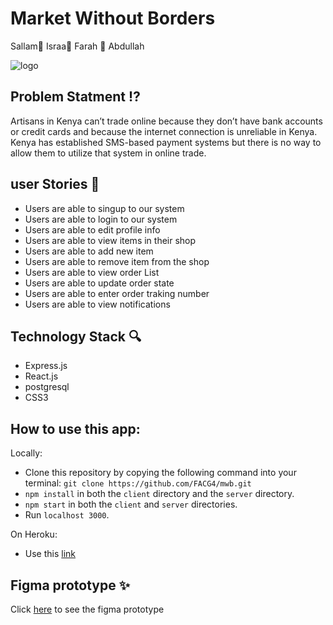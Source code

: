 # Market Without Borders
Sallam:stars: Israa:stars: Farah :stars: Abdullah
<br/>

  ![logo](https://www.marketwithoutborders.co.uk/wp-content/uploads/2018/07/logo-name-e1531999999611.jpg)

## Problem Statment :interrobang:
Artisans in Kenya can’t trade online because they don’t have bank accounts or credit cards and because the internet connection is unreliable in Kenya. Kenya has established SMS-based payment systems but there is no way to allow them to utilize that system in online trade.
## user Stories :pencil:

- Users are able to singup to our system
- Users are able to login to our system
- Users are able to edit profile info
- Users are able to view items in their shop
- Users are able to add new item
- Users are able to remove item from the shop
- Users are able to view order List
- Users are able to update order state
- Users are able to enter order traking number
- Users are able to view notifications  

## Technology Stack :mag:

- Express.js
- React.js
- postgresql
- CSS3

## How to use this app:
Locally:
- Clone this repository by copying the following command into your terminal: ```git clone https://github.com/FACG4/mwb.git```
- ```npm install``` in both the ```client``` directory and the ```server``` directory.
- ```npm start``` in both the ```client``` and ```server``` directories.
- Run ```localhost 3000```.

On Heroku:
- Use this [link](https://market-w-borders.herokuapp.com/)

## Figma prototype :sparkles:
Click [here](https://www.figma.com/proto/EjORhZFF4WbIIVlIhKo8NQ3y/MWB?node-id=130%3A18&scaling=scale-down)
to see the figma prototype
